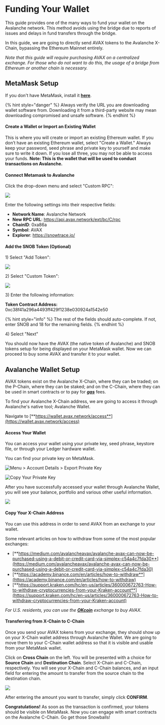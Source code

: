 # Funding Your Wallet

This guide provides one of the many ways to fund your wallet on the Avalanche network. This method avoids using the bridge due to reports of issues and delays in fund transfers through the bridge.

In this guide, we are going to directly send AVAX tokens to the Avalanche X-Chain, bypassing the Ethereum Mainnet entirely.

_Note that this guide will require purchasing AVAX on a centralized exchange. For those who do not want to do this, the usage of a bridge from Ethereum or another chain is necessary._

## MetaMask Setup

If you don't have MetaMask, install it [**here**](https://metamask.io/download).

{% hint style="danger" %}
Always verify the URL you are downloading wallet software from. Downloading it from a third-party website may mean downloading compromised and unsafe software.
{% endhint %}

#### Create a Wallet or Import an Existing Wallet

This is where you will create or import an existing Ethereum wallet. If you don’t have an existing Ethereum wallet, select "Create a Wallet." Always keep your password, seed phrase and private key to yourself and make sure to write it down. If you lose all three, you may not be able to access your funds. **Note: This is the wallet that will be used to conduct transactions on Avalanche.**

#### Connect Metamask to Avalanche

Click the drop-down menu and select "Custom RPC":

![](https://pangolin.exchange/tutorials/getting-started/001.png)

Enter the following settings into their respective fields:

* **Network Name**: Avalanche Network
* **New RPC URL**: https://api.avax.network/ext/bc/C/rpc
* **ChainID**: 0xa86a
* **Symbol**: AVAX
* **Explorer**: https://snowtrace.io/

#### Add the SNOB Token (Optional)

1\) Select "Add Token":

![](https://pangolin.exchange/tutorials/getting-started/002.png)

2\) Select "Custom Token":

![](https://pangolin.exchange/tutorials/getting-started/003.png)

3\) Enter the following information:

**Token Contract Address:** 0xc38f41a296a4493ff429f1238e030924a1542e50

{% hint style="info" %}
The rest of the fields should auto-complete. If not, enter SNOB and 18 for the remaining fields.
{% endhint %}

4\) Select "Next"

You should now have the AVAX (the native token of Avalanche) and SNOB tokens setup for being displayed on your MetaMask wallet. Now we can proceed to buy some AVAX and transfer it to your wallet.

## Avalanche Wallet Setup

AVAX tokens exist on the Avalanche X-Chain, where they can be traded; on the P-Chain, where they can be staked; and on the C-Chain, where they can be used in smart contracts or to pay for [_**gas**_](../defi-glossary.md#gas) fees.

To find your Avalanche X-Chain address, we are going to access it through Avalanche's native tool; Avalanche Wallet.

Navigate to [**https://wallet.avax.network/access**](https://wallet.avax.network/access)

#### Access Your Wallet

You can access your wallet using your private key, seed phrase, keystore file, or through your Ledger hardware wallet.

You can find your private key on MetaMask.

![Menu > Account Details > Export Private Key](../../.gitbook/assets/image.png)

![Copy Your Private Key](<../../.gitbook/assets/image (1).png>)

After you have successfully accessed your wallet through Avalanche Wallet, you will see your balance, portfolio and various other useful information.

![](<../../.gitbook/assets/image (2).png>)

#### Copy Your X-Chain Address

You can use this address in order to send AVAX from an exchange to your wallet.

Some relevant articles on how to withdraw from some of the most popular exchanges:

* [**https://medium.com/avalancheavax/avalanche-avax-can-now-be-purchased-using-a-debit-or-credit-card-via-simplex-c54a4c7fda30**](https://medium.com/avalancheavax/avalanche-avax-can-now-be-purchased-using-a-debit-or-credit-card-via-simplex-c54a4c7fda30)
* [**https://academy.binance.com/en/articles/how-to-withdraw**](https://academy.binance.com/en/articles/how-to-withdraw)
* [**https://support.kraken.com/hc/en-us/articles/360000672763-How-to-withdraw-cryptocurrencies-from-your-Kraken-account**](https://support.kraken.com/hc/en-us/articles/360000672763-How-to-withdraw-cryptocurrencies-from-your-Kraken-account)

_For U.S. residents, you can use the_ [_**OKcoin**_](https://www.okcoin.com) _exchange to buy AVAX._

#### Transferring from X-Chain to C-Chain

Once you send your AVAX tokens from your exchange, they should show up on your X-Chain wallet address through Avalanche Wallet. We are going to move them to your C-Chain wallet address so that it is visible and usable from your MetaMask wallet.

Click on **Cross Chain** on the left. You will be presented with a choice for **Source Chain** and **Destination Chain**. Select X-Chain and C-Chain, respectively. You will see your X-Chain and C-Chain balances, and an input field for entering the amount to transfer from the source chain to the destination chain.

![](<../../.gitbook/assets/image (3).png>)

After entering the amount you want to transfer, simply click **CONFIRM**.

**Congratulations!** As soon as the transaction is confirmed, your tokens should be visible on MetaMask. Now you can engage with smart contracts on the Avalanche C-Chain. Go get those Snowballs!
